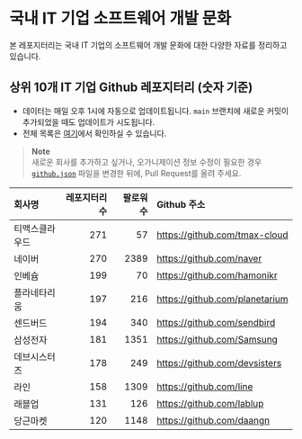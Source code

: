 # 국내 IT 기업 소프트웨어 개발 문화
본 레포지터리는 국내 IT 기업의 소프트웨어 개발 문화에 대한 다양한 자료를 정리하고 있습니다.

## 상위 10개 IT 기업 Github 레포지터리 (숫자 기준)

- 데이터는 매일 오후 1시에 자동으로 업데이트됩니다. `main` 브랜치에 새로운 커밋이 추가되었을 때도 업데이트가 시도됩니다.
- 전체 목록은 [여기](./github.md)에서 확인하실 수 있습니다.

> **Note**<br />
> 새로운 회사를 추가하고 싶거나, 오가니제이션 정보 수정이 필요한 경우 [`github.json`](./github.json) 파일을 변경한 뒤에, Pull Request를 올려 주세요.

<!-- MARKDOWN_TABLE(GITHUB): START -->

| **회사명** | **레포지터리 수** | **팔로워 수** | **Github 주소** |
|:---|---:|---:|:---|
| 티맥스클라우드 | 271 | 57 | https://github.com/tmax-cloud |
| 네이버 | 270 | 2389 | https://github.com/naver |
| 인베슘 | 199 | 70 | https://github.com/hamonikr |
| 플라네타리움 | 197 | 216 | https://github.com/planetarium |
| 센드버드 | 194 | 340 | https://github.com/sendbird |
| 삼성전자 | 181 | 1351 | https://github.com/Samsung |
| 데브시스터즈 | 178 | 249 | https://github.com/devsisters |
| 라인 | 158 | 1309 | https://github.com/line |
| 래블업 | 131 | 126 | https://github.com/lablup |
| 당근마켓 | 120 | 1148 | https://github.com/daangn |

<!-- MARKDOWN_TABLE(GITHUB): END -->
